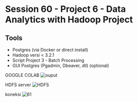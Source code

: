 # Session 60 - Project 6 - Data Analytics with Hadoop Project

## Tools

- Postgres (via Docker or direct install)
- Hadoop versi < 3.2.1
- Script Project 3 - Batch Processing
- GUI Postgres (Pgadmin, Dbeaver, dll) (optional)

GOOGLE COLAB
![ouput ](https://github.com/felix11736/felix-project-6/assets/111951543/e0d59144-8fd7-45f4-9910-a72d0ae1361d)

HDFS server 
![HDFS](https://github.com/felix11736/felix-project-6/assets/111951543/0b62016a-e9a9-4bb6-ba08-cda273ee3890)

koneksi 
![61](https://github.com/felix11736/felix-project-6/assets/111951543/d64969bb-b18b-4678-90b9-1ea3d83e8e5d)
